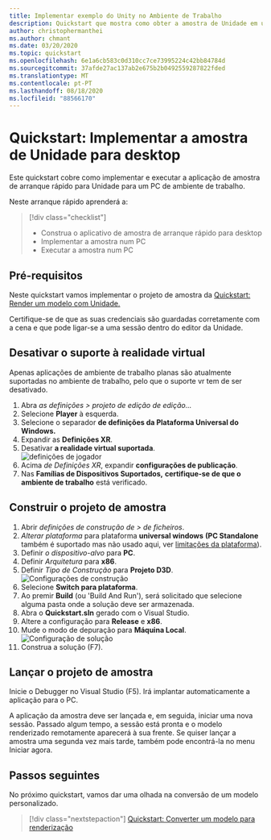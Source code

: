 ```yaml
---
title: Implementar exemplo do Unity no Ambiente de Trabalho
description: Quickstart que mostra como obter a amostra de Unidade em um pc de ambiente de trabalho
author: christophermanthei
ms.author: chmant
ms.date: 03/20/2020
ms.topic: quickstart
ms.openlocfilehash: 6e1a6cb583c0d310cc7ce73995224c42bb84784d
ms.sourcegitcommit: 37afde27ac137ab2e675b2b0492559287822fded
ms.translationtype: MT
ms.contentlocale: pt-PT
ms.lasthandoff: 08/18/2020
ms.locfileid: "88566170"
---
```

# <a name="quickstart-deploy-unity-sample-to-desktop"></a>Quickstart: Implementar a amostra de Unidade para desktop

Este quickstart cobre como implementar e executar a aplicação de amostra de arranque rápido para Unidade para um PC de ambiente de trabalho.

Neste arranque rápido aprenderá a:

> [!div class="checklist"]
>
>* Construa o aplicativo de amostra de arranque rápido para desktop
>* Implementar a amostra num PC
>* Executar a amostra num PC

## <a name="prerequisites"></a>Pré-requisitos

Neste quickstart vamos implementar o projeto de amostra da [Quickstart: Render um modelo com Unidade.](render-model.md)

Certifique-se de que as suas credenciais são guardadas corretamente com a cena e que pode ligar-se a uma sessão dentro do editor da Unidade.

## <a name="disable-virtual-reality-support"></a>Desativar o suporte à realidade virtual

Apenas aplicações de ambiente de trabalho planas são atualmente suportadas no ambiente de trabalho, pelo que o suporte vr tem de ser desativado.

1. Abra *as definições > projeto de edição de edição...*
1. Selecione **Player** à esquerda.
1. Selecione o separador **de definições da Plataforma Universal do Windows.**
1. Expandir as **Definições XR**.
1. Desativar **a realidade virtual suportada**.\
    ![definições de jogador](./media/unity-disable-xr.png)
1. Acima *de Definições XR*, expandir **configurações de publicação**.
1. Nas **Famílias de Dispositivos Suportados,** **certifique-se de que o ambiente de trabalho** está verificado.

## <a name="build-the-sample-project"></a>Construir o projeto de amostra

1. Abrir *definições de construção de > de ficheiros*.
1. *Alterar plataforma* para plataforma **universal windows** **(PC Standalone** também é suportado mas não usado aqui, ver [limitações da plataforma](../reference/limits.md#platform-limitations)).
1. Definir *o dispositivo-alvo* para **PC**.
1. Definir *Arquitetura* para **x86**.
1. Definir *Tipo de Construção* para **Projeto D3D**.\
  ![Configurações de construção](./media/unity-build-settings-pc.png)
1. Selecione **Switch para plataforma**.
1. Ao premir **Build** (ou 'Build And Run'), será solicitado que selecione alguma pasta onde a solução deve ser armazenada.
1. Abra o **Quickstart.sln** gerado com o Visual Studio.
1. Altere a configuração para **Release** e **x86**.
1. Mude o modo de depuração para **Máquina Local**.\
  ![Configuração de solução](./media/unity-deploy-config-pc.png)
1. Construa a solução (F7).

## <a name="launch-the-sample-project"></a>Lançar o projeto de amostra

Inicie o Debugger no Visual Studio (F5). Irá implantar automaticamente a aplicação para o PC.

A aplicação da amostra deve ser lançada e, em seguida, iniciar uma nova sessão. Passado algum tempo, a sessão está pronta e o modelo renderizado remotamente aparecerá à sua frente.
Se quiser lançar a amostra uma segunda vez mais tarde, também pode encontrá-la no menu Iniciar agora.

## <a name="next-steps"></a>Passos seguintes

No próximo quickstart, vamos dar uma olhada na conversão de um modelo personalizado.

> [!div class="nextstepaction"]
> [Quickstart: Converter um modelo para renderização](convert-model.md)
